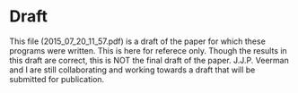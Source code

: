 # Draft
This file (2015_07_20_11_57.pdf) is a draft of the paper for which these programs were written. This is here for referece only. Though the results in this draft are correct, this is NOT the final draft of the paper. J.J.P. Veerman and I are still collaborating and working towards a draft that will be submitted for publication.
